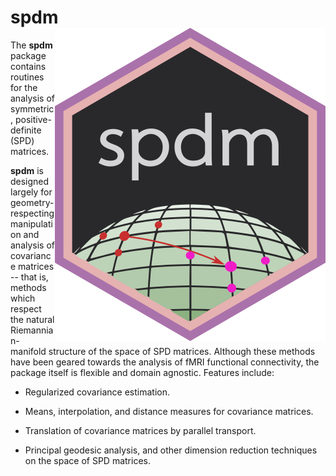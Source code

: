 # spdm <img src="man/figures/logo.png" align="right" />

The **spdm** package contains routines for the analysis of symmetric, positive-definite (SPD) matrices. 

**spdm** is designed largely for geometry-respecting manipulation and analysis of covariance matrices -- that is, methods which respect the natural Riemannian-manifold structure of the space of SPD matrices. Although these methods have been geared towards the analysis of fMRI functional connectivity, the package itself is flexible and domain agnostic. Features include:

- Regularized covariance estimation.

- Means, interpolation, and distance measures for covariance matrices.

- Translation of covariance matrices by parallel transport.

- Principal geodesic analysis, and other dimension reduction techniques on the space of SPD matrices.
